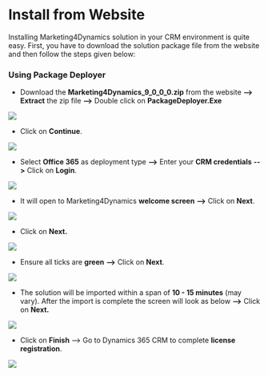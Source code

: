 # Install from Website

Installing Marketing4Dynamics solution in your CRM environment is quite easy. First, you have to download the solution package file from the website and then follow the steps given below:

### Using Package Deployer

* Download the **Marketing4Dynamics\_9\_0\_0\_0.zip** from the website **-->** **Extract** the zip file **-->** Double click on **PackageDeployer.Exe**

![](<../../.gitbook/assets/Install\_1 (3).png>)

* Click on **Continue**.

![](<../../.gitbook/assets/Install\_2 (2).png>)

* Select **Office 365** as deployment type **-->** Enter your **CRM credentials** **-->** Click on **Login**.

![](../../.gitbook/assets/Install\_3.png)

* It will open to Marketing4Dynamics **welcome screen** **-->** Click on **Next**.

![](<../../.gitbook/assets/Install\_4 (4).png>)

* Click on **Next.**

![](<../../.gitbook/assets/Install\_5 (3).png>)

* Ensure all ticks are **green** **-->** Click on **Next**.

![](../../.gitbook/assets/Install\_6.png)

* The solution will be imported within a span of **10 - 15 minutes** (may vary). After the import is complete the screen will look as below **-->** Click on **Next.**

![](../../.gitbook/assets/Install\_7.png)

* Click on **Finish** --> Go to Dynamics 365 CRM to complete **license registration**.

![](<../../.gitbook/assets/Install\_8 (1).png>)



